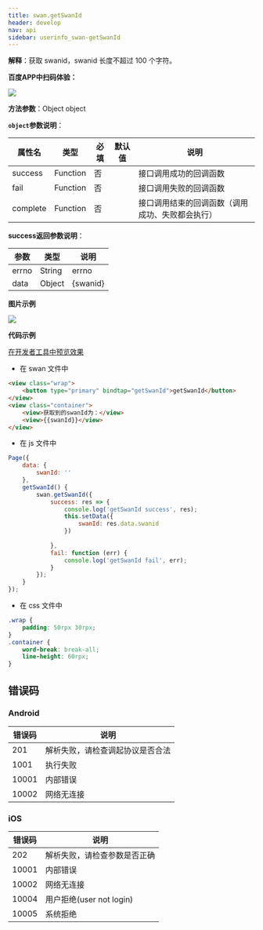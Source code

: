 ```yaml
---
title: swan.getSwanId
header: develop
nav: api
sidebar: userinfo_swan-getSwanId
---
```


 
**解释**：获取 swanid，swanid 长度不超过 100 个字符。

**百度APP中扫码体验：**

<img src="https://b.bdstatic.com/miniapp/assets/images/doc_demo/pages_getSwanId.png"  class="demo-qrcode-image" />

**方法参数**：Object object

**`object`参数说明**：

|属性名 |类型  |必填 | 默认值 |说明|
|---- | ---- | ---- | ----|----|
|success |Function  |  否 | |  接口调用成功的回调函数|
|fail  |  Function |   否 | |  接口调用失败的回调函数|
|complete |   Function |   否  | | 接口调用结束的回调函数（调用成功、失败都会执行）|

**success返回参数说明**：

|参数  |类型|说明 |
|---- | ---- |---- |
|errno  | String  |errno|
|data  | Object  |{swanid}|

<!-- **data 返回参数说明**

|参数  |类型|说明 |
|---- | ---- |---- |
|swanid|string|由 cuid 生成|
|swanid_signature|string|对 swanid 进行校验| -->
<!-- |swanid_old|string
|swanid_old_signature |string        -->

**图片示例**

<div class="m-doc-custom-examples">
    <div class="m-doc-custom-examples-correct">
        <img src="https://b.bdstatic.com/miniapp/images/getSwanId.gif">
    </div>
    <div class="m-doc-custom-examples-correct">
        <img src=" ">
    </div>
    <div class="m-doc-custom-examples-correct">
        <img src=" ">
    </div>     
</div>

**代码示例**

<a href="swanide://fragment/c1dd6988ce7a3e6d91cede5362701c931574144622515" title="在开发者工具中预览效果" target="_self">在开发者工具中预览效果</a>

* 在 swan 文件中

```html
<view class="wrap">
    <button type="primary" bindtap="getSwanId">getSwanId</button>
</view>
<view class="container">
    <view>获取到的swanId为：</view>
    <view>{{swanId}}</view>
</view>
```

* 在 js 文件中

```js
Page({
    data: {
        swanId: ''
    },
    getSwanId() {
        swan.getSwanId({
            success: res => {
                console.log('getSwanId success', res);
                this.setData({
                    swanId: res.data.swanid
                })
                
            },
            fail: function (err) {
                console.log('getSwanId fail', err);
            }
        });
    }
});
```
* 在 css 文件中

```css
.wrap {
    padding: 50rpx 30rpx;
}
.container {
    word-break: break-all;
    line-height: 60rpx;
}
```
 

##  错误码
###  Android

|错误码|说明|
|--|--|
|201|解析失败，请检查调起协议是否合法|
|1001|执行失败|
|10001|内部错误|
|10002|网络无连接|

###  iOS

|错误码|说明|
|--|--|
|202|解析失败，请检查参数是否正确      |
|10001|内部错误    |
|10002|网络无连接|
|10004|用户拒绝(user not login)|
|10005|系统拒绝|


